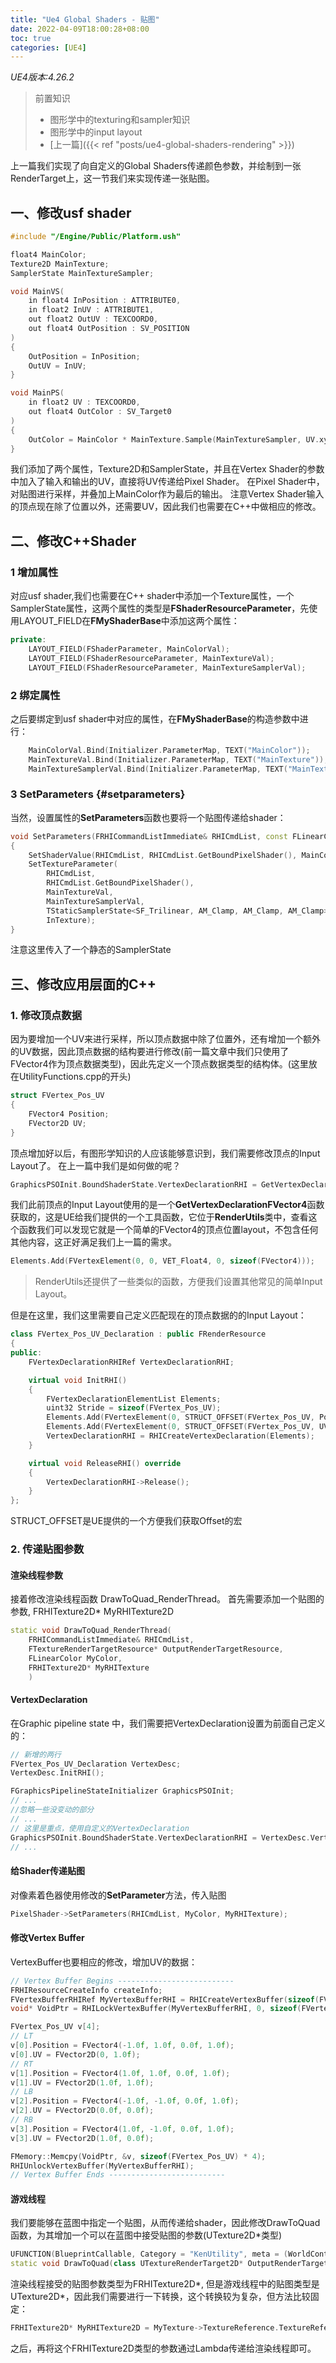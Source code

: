 ```yaml
---
title: "Ue4 Global Shaders - 贴图"
date: 2022-04-09T18:00:28+08:00
toc: true
categories: [UE4]
---
```

*UE4版本:4.26.2*

>前置知识
> - 图形学中的texturing和sampler知识
> - 图形学中的input layout
> - [上一篇]({{< ref "posts/ue4-global-shaders-rendering" >}})

上一篇我们实现了向自定义的Global Shaders传递颜色参数，并绘制到一张RenderTarget上，这一节我们来实现传递一张贴图。

## 一、修改usf shader
```c
#include "/Engine/Public/Platform.ush"

float4 MainColor;
Texture2D MainTexture;
SamplerState MainTextureSampler;

void MainVS(
    in float4 InPosition : ATTRIBUTE0,
    in float2 InUV : ATTRIBUTE1,
    out float2 OutUV : TEXCOORD0,
    out float4 OutPosition : SV_POSITION
)
{
    OutPosition = InPosition;
    OutUV = InUV;
}

void MainPS(
    in float2 UV : TEXCOORD0,
    out float4 OutColor : SV_Target0
)
{
    OutColor = MainColor * MainTexture.Sample(MainTextureSampler, UV.xy);
}
```
我们添加了两个属性，Texture2D和SamplerState，并且在Vertex Shader的参数中加入了输入和输出的UV，直接将UV传递给Pixel Shader。
在Pixel Shader中，对贴图进行采样，并叠加上MainColor作为最后的输出。
注意Vertex Shader输入的顶点现在除了位置以外，还需要UV，因此我们也需要在C++中做相应的修改。

## 二、修改C++Shader
### 1 增加属性
对应usf shader,我们也需要在C++ shader中添加一个Texture属性，一个SamplerState属性，这两个属性的类型是**FShaderResourceParameter**，先使用LAYOUT_FIELD在**FMyShaderBase**中添加这两个属性：
```cpp
private:
	LAYOUT_FIELD(FShaderParameter, MainColorVal);
	LAYOUT_FIELD(FShaderResourceParameter, MainTextureVal);
	LAYOUT_FIELD(FShaderResourceParameter, MainTextureSamplerVal);
```
### 2 绑定属性
之后要绑定到usf shader中对应的属性，在**FMyShaderBase**的构造参数中进行：
```cpp
    MainColorVal.Bind(Initializer.ParameterMap, TEXT("MainColor"));
    MainTextureVal.Bind(Initializer.ParameterMap, TEXT("MainTexture"));
    MainTextureSamplerVal.Bind(Initializer.ParameterMap, TEXT("MainTextureSampler"));
```
### 3 SetParameters {#setparameters}
当然，设置属性的**SetParameters**函数也要将一个贴图传递给shader：
```cpp
void SetParameters(FRHICommandListImmediate& RHICmdList, const FLinearColor& MyColor, FRHITexture2D* InTexture)
{
    SetShaderValue(RHICmdList, RHICmdList.GetBoundPixelShader(), MainColorVal, MyColor);
    SetTextureParameter(
        RHICmdList, 
        RHICmdList.GetBoundPixelShader(), 
        MainTextureVal, 
        MainTextureSamplerVal, 
        TStaticSamplerState<SF_Trilinear, AM_Clamp, AM_Clamp, AM_Clamp>::GetRHI(), 
        InTexture);
}
```
注意这里传入了一个静态的SamplerState

## 三、修改应用层面的C++
### 1. 修改顶点数据
因为要增加一个UV来进行采样，所以顶点数据中除了位置外，还有增加一个额外的UV数据，因此顶点数据的结构要进行修改(前一篇文章中我们只使用了FVector4作为顶点数据类型)，因此先定义一个顶点数据类型的结构体。(这里放在UtilityFunctions.cpp的开头)
```cpp
struct FVertex_Pos_UV
{
	FVector4 Position;
	FVector2D UV;
}
```

顶点增加好以后，有图形学知识的人应该能够意识到，我们需要修改顶点的Input Layout了。
在上一篇中我们是如何做的呢？
```cpp
GraphicsPSOInit.BoundShaderState.VertexDeclarationRHI = GetVertexDeclarationFVector4();
```
我们此前顶点的Input Layout使用的是一个**GetVertexDeclarationFVector4**函数获取的，这是UE给我们提供的一个工具函数，它位于**RenderUtils**类中，查看这个函数我们可以发现它就是一个简单的FVector4的顶点位置layout，不包含任何其他内容，这正好满足我们上一篇的需求。
```cpp
Elements.Add(FVertexElement(0, 0, VET_Float4, 0, sizeof(FVector4)));
```
>RenderUtils还提供了一些类似的函数，方便我们设置其他常见的简单Input Layout。

但是在这里，我们这里需要自己定义匹配现在的顶点数据的的Input Layout：
```cpp
class FVertex_Pos_UV_Declaration : public FRenderResource
{
public:
	FVertexDeclarationRHIRef VertexDeclarationRHI;

	virtual void InitRHI()
	{
		FVertexDeclarationElementList Elements;
		uint32 Stride = sizeof(FVertex_Pos_UV);
		Elements.Add(FVertexElement(0, STRUCT_OFFSET(FVertex_Pos_UV, Position), VET_Float4, 0, Stride));
		Elements.Add(FVertexElement(0, STRUCT_OFFSET(FVertex_Pos_UV, UV), VET_Float2, 1, Stride));
		VertexDeclarationRHI = RHICreateVertexDeclaration(Elements);
	}

	virtual void ReleaseRHI() override
	{
		VertexDeclarationRHI->Release();
	}
};
```
STRUCT_OFFSET是UE提供的一个方便我们获取Offset的宏

### 2. 传递贴图参数

#### 渲染线程参数
接着修改渲染线程函数 DrawToQuad_RenderThread。
首先需要添加一个贴图的参数, FRHITexture2D* MyRHITexture2D
```cpp
static void DrawToQuad_RenderThread(
	FRHICommandListImmediate& RHICmdList,
	FTextureRenderTargetResource* OutputRenderTargetResource,
	FLinearColor MyColor,
	FRHITexture2D* MyRHITexture
	)
```
#### VertexDeclaration
在Graphic pipeline state 中，我们需要把VertexDeclaration设置为前面自己定义的：
```cpp
// 新增的两行
FVertex_Pos_UV_Declaration VertexDesc;
VertexDesc.InitRHI();

FGraphicsPipelineStateInitializer GraphicsPSOInit;
// ...
//忽略一些没变动的部分
// ...
// 这里是重点，使用自定义的VertexDeclaration
GraphicsPSOInit.BoundShaderState.VertexDeclarationRHI = VertexDesc.VertexDeclarationRHI;
// ...
```
#### 给Shader传递贴图
对像素着色器使用修改的**SetParameter**方法，传入贴图
```cpp
PixelShader->SetParameters(RHICmdList, MyColor, MyRHITexture);
```
#### 修改Vertex Buffer
VertexBuffer也要相应的修改，增加UV的数据：
```cpp
// Vertex Buffer Begins --------------------------
FRHIResourceCreateInfo createInfo;
FVertexBufferRHIRef MyVertexBufferRHI = RHICreateVertexBuffer(sizeof(FVertex_Pos_UV) * 4, BUF_Static, createInfo);
void* VoidPtr = RHILockVertexBuffer(MyVertexBufferRHI, 0, sizeof(FVertex_Pos_UV) * 4, RLM_WriteOnly);

FVertex_Pos_UV v[4];
// LT
v[0].Position = FVector4(-1.0f, 1.0f, 0.0f, 1.0f);
v[0].UV = FVector2D(0, 1.0f);
// RT
v[1].Position = FVector4(1.0f, 1.0f, 0.0f, 1.0f);
v[1].UV = FVector2D(1.0f, 1.0f);
// LB
v[2].Position = FVector4(-1.0f, -1.0f, 0.0f, 1.0f);
v[2].UV = FVector2D(0.0f, 0.0f);
// RB
v[3].Position = FVector4(1.0f, -1.0f, 0.0f, 1.0f);
v[3].UV = FVector2D(1.0f, 0.0f);

FMemory::Memcpy(VoidPtr, &v, sizeof(FVertex_Pos_UV) * 4);
RHIUnlockVertexBuffer(MyVertexBufferRHI);
// Vertex Buffer Ends --------------------------
```

#### 游戏线程
我们要能够在蓝图中指定一个贴图，从而传递给shader，因此修改DrawToQuad函数，为其增加一个可以在蓝图中接受贴图的参数(UTexture2D*类型)
```cpp
UFUNCTION(BlueprintCallable, Category = "KenUtility", meta = (WorldContext = "WorldContexObject"))
static void DrawToQuad(class UTextureRenderTarget2D* OutputRenderTarget,FLinearColor MyColor, UTexture2D* MyTexture);
```

渲染线程接受的贴图参数类型为FRHITexture2D*, 但是游戏线程中的贴图类型是UTexture2D*，因此我们需要进行一下转换，这个转换较为复杂，但方法比较固定：
```cpp
FRHITexture2D* MyRHITexture2D = MyTexture->TextureReference.TextureReferenceRHI->GetReferencedTexture()->GetTexture2D();
```
之后，再将这个FRHITexture2D类型的参数通过Lambda传递给渲染线程即可。
